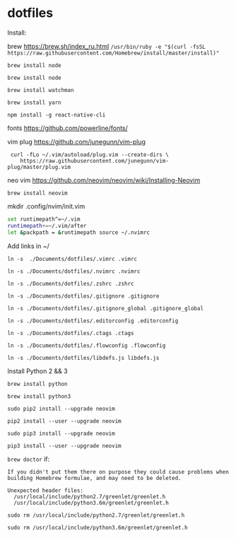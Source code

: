 # dotfiles
Install:

brew https://brew.sh/index_ru.html
```/usr/bin/ruby -e "$(curl -fsSL https://raw.githubusercontent.com/Homebrew/install/master/install)"```

`brew install node`

`brew install node`

`brew install watchman`

`brew install yarn`

`npm install -g react-native-cli`

fonts https://github.com/powerline/fonts/

vim plug https://github.com/junegunn/vim-plug
```
 curl -fLo ~/.vim/autoload/plug.vim --create-dirs \
    https://raw.githubusercontent.com/junegunn/vim-plug/master/plug.vim
```


neo vim https://github.com/neovim/neovim/wiki/Installing-Neovim

`brew install neovim`

mkdir .config/nvim/init.vim

```bash 
set runtimepath^=~/.vim 
runtimepath+=~/.vim/after 
let &packpath = &runtimepath source ~/.nvimrc
```

Add links in ~/

`ln -s  ./Documents/dotfiles/.vimrc .vimrc`

`ln -s ./Documents/dotfiles/.nvimrc .nvimrc`

`ln -s ./Documents/dotfiles/.zshrc .zshrc`

`ln -s ./Documents/dotfiles/.gitignore .gitignore`

`ln -s ./Documents/dotfiles/.gitignore_global .gitignore_global`

`ln -s ./Documents/dotfiles/.editorconfig .editorconfig`

`ln -s ./Documents/dotfiles/.ctags .ctags`

`ln -s ./Documents/dotfiles/.flowconfig .flowconfig`

`ln -s ./Documents/dotfiles/libdefs.js libdefs.js`

Install Python 2 && 3

`brew install python`

`brew install python3`

`sudo pip2 install --upgrade neovim`

`pip2 install --user --upgrade neovim`

`sudo pip3 install --upgrade neovim`

`pip3 install --user --upgrade neovim`

`brew doctor`
if:

```Warning: Unbrewed header files were found in /usr/local/include.
If you didn't put them there on purpose they could cause problems when
building Homebrew formulae, and may need to be deleted.

Unexpected header files:
  /usr/local/include/python2.7/greenlet/greenlet.h
  /usr/local/include/python3.6m/greenlet/greenlet.h
``` 

`sudo rm /usr/local/include/python2.7/greenlet/greenlet.h`

`sudo rm /usr/local/include/python3.6m/greenlet/greenlet.h`

